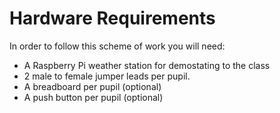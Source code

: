 # Hardware Requirements

In order to follow this scheme of work you will need:

- A Raspberry Pi weather station for demostating to the class
- 2 male to female jumper leads per pupil.
- A breadboard per pupil (optional)
- A push button per pupil (optional)
